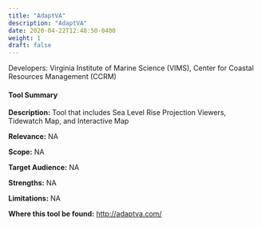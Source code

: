```yaml
---
title: "AdaptVA"
description: "AdaptVA"
date: 2020-04-22T12:48:50-0400
weight: 1
draft: false
---
```

Developers: Virginia Institute of Marine Science (VIMS), Center for Coastal Resources Management (CCRM)

#### Tool Summary
**Description:** Tool that includes Sea Level Rise Projection Viewers, Tidewatch Map, and Interactive Map

**Relevance:** NA

**Scope:** NA

**Target Audience:** NA

**Strengths:** NA

**Limitations:** NA

**Where this tool be found:** http://adaptva.com/
